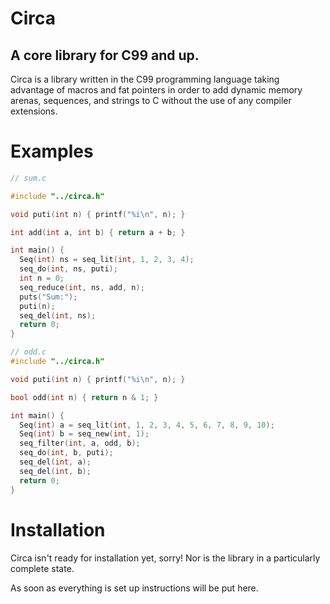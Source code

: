 # Circa
## A core library for C99 and up.
Circa is a library written in the C99 programming language
taking advantage of macros and fat pointers in order to add
dynamic memory arenas, sequences, and strings to C without
the use of any compiler extensions.

# Examples

```C
// sum.c

#include "../circa.h"

void puti(int n) { printf("%i\n", n); }

int add(int a, int b) { return a + b; }

int main() {
  Seq(int) ns = seq_lit(int, 1, 2, 3, 4);
  seq_do(int, ns, puti);
  int n = 0;
  seq_reduce(int, ns, add, n);
  puts("Sum:");
  puti(n);
  seq_del(int, ns);
  return 0;
}
```
```C
// odd.c
#include "../circa.h"

void puti(int n) { printf("%i\n", n); }

bool odd(int n) { return n & 1; }

int main() {
  Seq(int) a = seq_lit(int, 1, 2, 3, 4, 5, 6, 7, 8, 9, 10);
  Seq(int) b = seq_new(int, 1);
  seq_filter(int, a, odd, b);
  seq_do(int, b, puti);
  seq_del(int, a);
  seq_del(int, b);
  return 0;
}
```

# Installation
Circa isn't ready for installation yet, sorry! Nor is the library in a particularly complete state.

As soon as everything is set up instructions will be put here.

